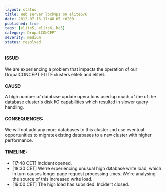 ```yaml
---
layout: status
title: Web server lockups on elite5/6
date: 2012-07-16 17:48:05 +0200
published: true
tags: [elite5, elite6, be5]
category: DrupalCONCEPT
severity: medium
status: resolved
---
```


#### ISSUE:

We are experiencing a problem that impacts the operation of our DrupalCONCEPT ELITE clusters elite5 and elite6.


#### CAUSE:

A high number of database update operations used up much of the of the database cluster's disk I/O capabilities which resulted in slower query handling.


#### CONSEQUENCES:

We will not add any more databases to this cluster and use eventual opportunities to migrate existing databases to a new cluster with higher performance.


#### TIMELINE:

* [17:48 CET] Incident opened.
* [18:30 CET] We're experiencing unusual high database write load, which in turn causes longer page request processing times. We're analysing the source of this increased write load.
* [19:00 CET] The high load has subsided. Incident closed.
